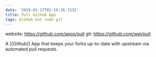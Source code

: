 ```yaml
---
date: '2019-01-17T01:19:36.723Z'
title: Pull Github App
tags: GitHub bot code git
---
```


website: https://github.com/apps/pull
git: https://github.com/wei/pull

A [[Github]] App that keeps your forks up-to-date with upstream via automated pull requests.
